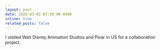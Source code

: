 ```yaml
---
layout: post
date: 2020-03-02 07:59:00-0400
inline: true
related_posts: false
---
```

I visited Walt Disney Animation Studios and Pixar in US for a collaboration project.